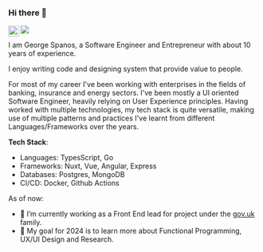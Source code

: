 ### Hi there 👋

<a href="https://www.linkedin.com/in/george-spanos/" target="_blank">
  <img align="left" alt="George Spanos' LinkedIn" width="22px" src="https://img.freepik.com/premium-vector/linkedin-logo_578229-227.jpg" />
</a>

![](https://komarev.com/ghpvc/?username=George-Spanos)

I am George Spanos, a Software Engineer and Entrepreneur with about 10 years of experience.

I enjoy writing code and designing system that provide value to people.

For most of my career I've been working with enterprises in the fields of banking, insurance and energy sectors. I've been mostly a UI oriented Software Engineer, heavily relying on User Experience principles. Having worked with multiple technologies, my tech stack is quite versatile, making use of multiple patterns and practices I've learnt from different Languages/Frameworks over the years.

**Tech Stack**:
- Languages: TypesScript, Go
- Frameworks: Nuxt, Vue, Angular, Express
- Databases: Postgres, MongoDB
- CI/CD: Docker, Github Actions

As of now:
- 🔭 I’m currently working as a Front End lead for project under the [gov.uk](https://www.gov.uk/) family. 
- 🌱 My goal for 2024 is to learn more about Functional Programming, UX/UI Design and Research.

